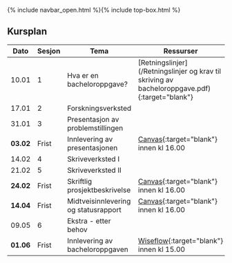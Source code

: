 {% include navbar_open.html %}{% include top-box.html %}

##  Kursplan

     
|Dato <img width=50/>| Sesjon <img width=50/>   | Tema <img width=300/>           | Ressurser <img width=150/>  |
|--------|----------------|---------------------------|--------------------------------------|
|10.01 | 1 | Hva er en bacheloroppgave? | [Retningslinjer](/Retningslinjer og krav til skriving av bacheloroppgave.pdf){:target="blank"}     |
|17.01 | 2 | Forskningsverksted |    |
|31.01 | 3 | Presentasjon av problemstillingen |   |
|**03.02**| Frist| Innlevering av presentasjonen| [Canvas](https://uit.instructure.com/courses/29608/assignments){:target="blank"} innen kl 16.00 |
|14.02 | 4 | Skriveverksted I |    |
|21.02 | 5 | Skriveverksted II |   |
|**24.02**| Frist| Skriftlig prosjektbeskrivelse| [Canvas](https://uit.instructure.com/courses/29608/assignments){:target="blank"} innen kl 16.00  |
|**14.04**| Frist| Midtveisinnlevering og statusrapport | [Canvas](https://uit.instructure.com/courses/29608/assignments){:target="blank"} innen kl 16.00  |
|09.05| 6 | Ekstra - etter behov         |    |
|**01.06** | Frist | Innlevering av bacheloroppgaven   | [Wiseflow](https://europe.wiseflow.net/login){:target="blank"} innen kl 15.00  |






